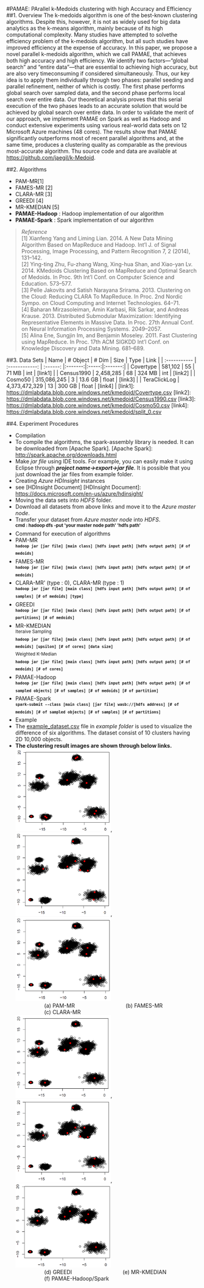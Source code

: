 #PAMAE: PArallel k-Medoids clustering with high Accuracy and Efficiency
##1. Overview
The k-medoids algorithm is one of the best-known clustering algorithms. Despite this, however, it is not as widely used for big data analytics as the k-means algorithm, mainly because of its high computational complexity. Many studies have attempted to solvethe efficiency problem of the k-medoids algorithm, but all such studies have improved efficiency at the expense of accuracy. In this paper, we propose a novel parallel k-medoids algorithm, which we call PAMAE, that achieves both high accuracy and high efficiency. We identify two factors—“global search” and “entire data”—that are essential to achieving high accuracy, but are also very timeconsuming if considered simultaneously. Thus, our key idea is to apply them individually through two phases: parallel seeding and parallel refinement, neither of which is costly. The first phase performs global search over sampled data, and the second phase performs local search over entire data. Our theoretical analysis proves that this serial execution of the two phases leads to an accurate solution that would be achieved by global search over entire data. In order to validate the merit of our approach, we implement PAMAE on Spark as well as Hadoop and conduct extensive experiments using various real-world data sets on 12 Microsoft Azure machines (48 cores). The results show that PAMAE significantly outperforms most of recent parallel algorithms and, at the same time, produces a clustering quality as comparable as the previous most-accurate algorithm. Thu source code and data are available at https://github.com/jaegil/k-Medoid.

##2. Algorithms
- PAM-MR[1]
- FAMES-MR [2]
- CLARA-MR [3]
- GREEDI [4]
- MR-KMEDIAN [5]
- **PAMAE-Hadoop** : Hadoop implementation of our algorithm
- **PAMAE-Spark** : Spark implementation of our algorithm

>_Reference_</br>
[1] Xianfeng Yang and Liming Lian. 2014. A New Data Mining Algorithm Based on MapReduce and Hadoop. Int’l J. of Signal Processing, Image Processing, and Pattern Recognition 7, 2 (2014), 131–142.</br>
[2] Ying-ting Zhu, Fu-zhang Wang, Xing-hua Shan, and Xiao-yan Lv. 2014. KMedoids Clustering Based on MapReduce and Optimal Search of Medoids. In Proc. 9th Int’l Conf. on Computer Science and Education. 573–577.</br>
[3] Pelle Jakovits and Satish Narayana Srirama. 2013. Clustering on the Cloud: Reducing CLARA To MapReduce. In Proc. 2nd Nordic Sympo. on Cloud Computing and Internet Technologies. 64–71.</br>
[4] Baharan Mirzasoleiman, Amin Karbasi, Rik Sarkar, and Andreas Krause. 2013. Distributed Submodular Maximization: Identifying Representative Elements in Massive Data. In Proc. 27th Annual Conf. on Neural Information Processing Systems. 2049–2057.</br>
[5] Alina Ene, Sungjin Im, and Benjamin Moseley. 2011. Fast Clustering using MapReduce. In Proc. 17th ACM SIGKDD Int’l Conf. on Knowledge Discovery and Data Mining. 681–689.

##3. Data Sets
| Name         | # Object       | # Dim    | Size    | Type  |  Link   |
| :----------- | :------------: | :------: |:-------:|:-----:|:-------:|
| Covertype    | 581,102        | 55       | 71 MB   | int   | [link1] |
| Census1990   | 2,458,285      | 68       | 324 MB  | int   | [link2] |
| Cosmo50      | 315,086,245    | 3        | 13.6 GB | float | [link3] |
| TeraClickLog | 4,373,472,329  | 13       | 300 GB  | float | [link4] |
[link1]: https://dmlabdata.blob.core.windows.net/kmedoid/Covertype.csv
[link2]: https://dmlabdata.blob.core.windows.net/kmedoid/Census1990.csv
[link3]: https://dmlabdata.blob.core.windows.net/kmedoid/Cosmo50.csv
[link4]: https://dmlabdata.blob.core.windows.net/kmedoid/split_0.csv

##4. Experiment Procedures
- Compilation
 - To compile the algorithms, the spark-assembly library is needed. It can be downloaded from [Apache Spark]. 
[Apache Spark]: http://spark.apache.org/downloads.html
 - Make _jar file_ using IDE tools. For example, you can easily make it using Eclipse through **_project name->export->jar file_**. It is possible that you just download the jar files from example folder.
- Creating _Azure HDInsight_ instances
 - see [HDInsight Document]
 [HDInsight Document]: https://docs.microsoft.com/en-us/azure/hdinsight/
- Moving the data sets into _HDFS_ folder.
 - Download all datasets from above links and move it to the _Azure master node_.
 - Transfer your dataset from _Azure master node_ into _HDFS_.</br>
   <sup>**cmd : hadoop dfs -put 'your master node path' 'hdfs path'**</sup>
- Command for execution of algorithms
 - PAM-MR</br>
  <sup>**``hadoop jar [jar file] [main class] [hdfs input path] [hdfs output path] [# of medoids]``**</sup>
 - FAMES-MR</br>
  <sup>**``hadoop jar [jar file] [main class] [hdfs input path] [hdfs output path] [# of medoids]``**</sup>
 - CLARA-MR' (type : 0), CLARA-MR (type : 1)</br>
  <sup>**``hadoop jar [jar file] [main class] [hdfs input path] [hdfs output path] [# of samples] [# of medoids] [type]``**</sup>
 - GREEDI</br>
  <sup>**``hadoop jar [jar file] [main class] [hdfs input path] [hdfs output path] [# of partitions] [# of medoids]``**</sup>
 - MR-KMEDIAN</br>
  <sup>Iteraive Sampling </sup></br>
    <sup>**``hadoop jar [jar file] [main class] [hdfs input path] [hdfs output path] [# of medoids] [upsilon] [# of cores] [data size]``**</sup></br>
   <sup>Weighted K-Median </sup></br>
    <sup>**``hadoop jar [jar file] [main class] [hdfs input path] [hdfs output path] [# of medoids] [# of cores]``**</sup>
 - PAMAE-Hadoop</br>
  <sup>**``hadoop jar [jar file] [main class] [hdfs input path] [hdfs output path] [# of sampled objects] [# of samples] [# of medoids] [# of partition]``**</sup>
 - PAMAE-Spark</br>
  <sup>**``spark-submit --class [main class] [jar file] wasb://[hdfs address] [# of medoids] [# of sampled objects] [# of samples] [# of partitions]``**</sup>
- Example
 - The [example_dataset.csv](figures/example_dataset.png) file in _example folder_ is used to visualize the difference of six algorithms. The dataset consist of 10 clusters having 2D 10,000 objects.
 - **The clustering result images are shown through below links.** </br>
  <img src="figures/PAM-MR.png" width="250">, <img src="figures/FAMES-MR.png" width="250">, <img src="figures/CLARA-MR.png" width="250"></br>
 <code>&nbsp;&nbsp;&nbsp;&nbsp;&nbsp;&nbsp;&nbsp;&nbsp;&nbsp;&nbsp;</code> (a) PAM-MR 
 <code>&nbsp;&nbsp;&nbsp;&nbsp;&nbsp;&nbsp;&nbsp;</code>
 <code>&nbsp;&nbsp;&nbsp;&nbsp;&nbsp;&nbsp;&nbsp;&nbsp;&nbsp;&nbsp;</code> (b) FAMES-MR 
 <code>&nbsp;&nbsp;&nbsp;&nbsp;&nbsp;&nbsp;</code>
 <code>&nbsp;&nbsp;&nbsp;&nbsp;&nbsp;&nbsp;&nbsp;&nbsp;&nbsp;&nbsp;</code> (c) CLARA-MR</br>
  <img src="figures/GREEDI.png" width="250">, <img src="figures/FAMES-MR.png" width="250">, <img src="figures/PAMAE.png" width="250"></br>
 <code>&nbsp;&nbsp;&nbsp;&nbsp;&nbsp;&nbsp;&nbsp;&nbsp;&nbsp;&nbsp;</code> (d) GREEDI
 <code>&nbsp;&nbsp;&nbsp;&nbsp;&nbsp;&nbsp;&nbsp;</code>
 <code>&nbsp;&nbsp;&nbsp;&nbsp;&nbsp;&nbsp;&nbsp;&nbsp;&nbsp;&nbsp;</code> (e) MR-KMEDIAN 
 <code>&nbsp;&nbsp;&nbsp;&nbsp;&nbsp;&nbsp;</code>
 <code>&nbsp;&nbsp;&nbsp;&nbsp;&nbsp;&nbsp;&nbsp;&nbsp;&nbsp;&nbsp;</code> (f) PAMAE-Hadoop/Spark</br>
   


